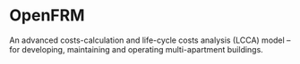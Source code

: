 # OpenFRM
An advanced costs-calculation and life-cycle costs analysis (LCCA) model – for developing, maintaining and operating multi-apartment buildings.
